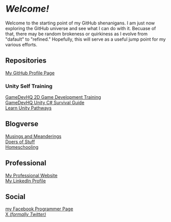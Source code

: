 # _Welcome!_

Welcome to the starting point of my GitHub shenanigans.  I am just now exploring the GitHub universe 
and see what I can do with it.  Becuase of that, there may be random brokeness or quirkiness as I 
evolve from "dafault" to "refined."  Hopefully, this will serve as a useful jump point for my various
efforts.

## Repositories

[My GitHub Profile Page](https://github.com/robert-kuropkat/)

### Unity Self Training

[GameDevHQ 2D Game Development Training](https://github.com/robert-kuropkat/GDHQ-StarShooterPro)\
[GameDevHQ Unity C# Survival Guide](https://github.com/robert-kuropkat/GDHQ-CSharpSurvivalGuide)\
[Learn Unity Pathways](https://github.com/robert-kuropkat/UnityPathways)

## Blogverse

[Musings and Meanderings](http://robert.kuropkat.info/)\
[Doers of Stuff](https://doersofstuff.org/)\
[Homeschooling](https://homeschool.kuropkat.info/)

## Professional
[My Professional Website](https://robert.kuropkat.com/)\
[My LinkedIn Profile](https://www.linkedin.com/in/robertkuropkat/)

## Social
[my Facebook Programmer Page](https://www.facebook.com/robert.kuropkat.programmer/)\
[X _(formally Twitter)_](https://x.com/robert_kuropkat)
